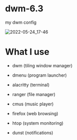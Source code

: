 # dwm-6.3
my dwm config

![2022-05-24_17-46](https://user-images.githubusercontent.com/95656575/170077909-bb8b7168-0989-485a-93dd-793c2aad805c.png)

# What I use

- dwm (tiling window manager)
  
- dmenu (program launcher)
  
- alacritty (terminal)
  
- ranger (file manager)
  
- cmus (music player)
  
- firefox (web browsing)
  
- htop (system monitoring)
  
- dunst (notifications)
